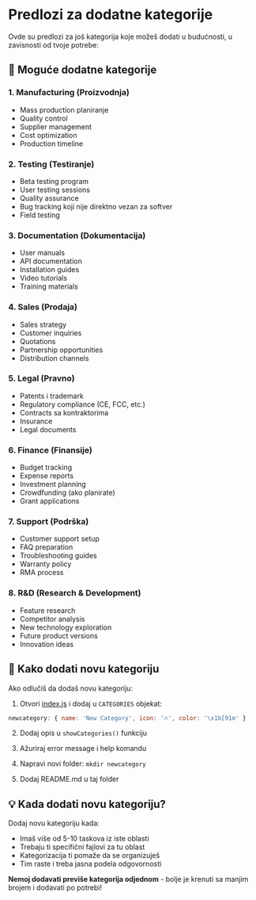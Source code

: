# Predlozi za dodatne kategorije

Ovde su predlozi za još kategorija koje možeš dodati u budućnosti, u zavisnosti od tvoje potrebe:

## 🔧 Moguće dodatne kategorije

### 1. **Manufacturing** (Proizvodnja)
- Mass production planiranje
- Quality control
- Supplier management
- Cost optimization
- Production timeline

### 2. **Testing** (Testiranje)
- Beta testing program
- User testing sessions
- Quality assurance
- Bug tracking koji nije direktno vezan za softver
- Field testing

### 3. **Documentation** (Dokumentacija)
- User manuals
- API documentation
- Installation guides
- Video tutorials
- Training materials

### 4. **Sales** (Prodaja)
- Sales strategy
- Customer inquiries
- Quotations
- Partnership opportunities
- Distribution channels

### 5. **Legal** (Pravno)
- Patents i trademark
- Regulatory compliance (CE, FCC, etc.)
- Contracts sa kontraktorima
- Insurance
- Legal documents

### 6. **Finance** (Finansije)
- Budget tracking
- Expense reports
- Investment planning
- Crowdfunding (ako planirate)
- Grant applications

### 7. **Support** (Podrška)
- Customer support setup
- FAQ preparation
- Troubleshooting guides
- Warranty policy
- RMA process

### 8. **R&D** (Research & Development)
- Feature research
- Competitor analysis
- New technology exploration
- Future product versions
- Innovation ideas

## 🎯 Kako dodati novu kategoriju

Ako odlučiš da dodaš novu kategoriju:

1. Otvori [index.js](index.js) i dodaj u `CATEGORIES` objekat:
```javascript
newcategory: { name: 'New Category', icon: '🔥', color: '\x1b[91m' }
```

2. Dodaj opis u `showCategories()` funkciju

3. Ažuriraj error message i help komandu

4. Napravi novi folder: `mkdir newcategory`

5. Dodaj README.md u taj folder

## 💡 Kada dodati novu kategoriju?

Dodaj novu kategoriju kada:
- Imaš više od 5-10 taskova iz iste oblasti
- Trebaju ti specifični fajlovi za tu oblast
- Kategorizacija ti pomaže da se organizuješ
- Tim raste i treba jasna podela odgovornosti

**Nemoj dodavati previše kategorija odjednom** - bolje je krenuti sa manjim brojem i dodavati po potrebi!
